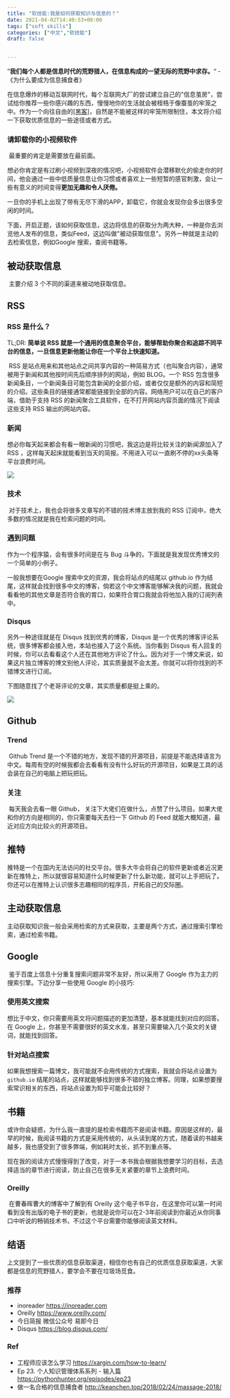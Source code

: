 ```yaml
---
title: "软技能:我是如何获取知识与信息的？"
date: 2021-04-02T14:40:53+08:00
tags: ["soft skills"]
categories: ["中文","软技能"]
draft: false


---
```


​      ”**我们每个人都是信息时代的荒野猎人，在信息构成的一望无际的荒野中求存。**“    -《为什么要成为信息捕食者》

​      在信息爆炸的移动互联网时代，每个互联网大厂的尝试建立自己的"信息茧房"，尝试给你推荐一些你感兴趣的东西，慢慢地你的生活就会被桎梏于像蚕茧的牢笼之中。作为一个向往自由的[[黑客]](https://blog.biezhi.me/2018/11/how-to-become-a-hacker.html#%E4%B8%BA%E4%BD%95%E4%BC%9A%E6%9C%89%E8%BF%99%E7%AF%87%E6%96%87%E6%A1%A3)，自然是不能被这样的牢笼所限制住，本文将介绍一下获取优质信息的一些途径或者方式。

### 请卸载你的小视频软件

​     最重要的肯定是需要放在最前面。

​     想必你肯定是有过刷小视频到深夜的情况吧，小视频软件会潜移默化的偷走你的时间，他会通过一些中低质量信息让你习惯或者喜欢上一些短暂的感官刺激，会让一些有意义的时间变得**更加无趣和令人厌倦。**

​ 一旦你的手机上出现了带有无尽下滑的APP，卸载它，你就会发现你会多出很多空闲的时间。

​    下面，开启正题，该如何获取信息，这边将信息的获取分为两大种，一种是你去浏览他人发布的信息，类似Feed，这边叫做"被动获取信息"。另外一种就是主动的去检索信息，例如Google 搜索，查阅书籍等。

## 被动获取信息

​     主要介绍 3 个不同的渠道来被动地获取信息。

## RSS

### RSS 是什么？

TL;DR: **简单说 RSS 就是一个通用的信息聚合平台，能够帮助你聚合和追踪不同平台的信息，一旦信息更新他能让你在一个平台上快速知道。**

​     RSS 是站点用来和其他站点之间共享内容的一种简易方式（也叫聚合内容），通常被用于新闻和其他按时间先后顺序排列的网站，例如 BLOG。一个 RSS 包含很多新闻条目，一个新闻条目可能包含新闻的全部介绍，或者仅仅是额外的内容和简短的介绍。这些条目的链接通常都能链接到全部的内容。网络用户可以在自己的客户端，借助于支持 RSS 的新闻聚合工具软件，在不打开网站内容页面的情况下阅读这些支持 RSS 输出的网站内容。

### 新闻

​     想必你每天起来都会有看一眼新闻的习惯吧，我这边是将比较关注的新闻源加入了 RSS ，这样每天起床就能看到当天的简报。不用进入可以一直刷不停的xx头条等平台浪费时间。


![](2022-05-04-22-28-40.png)

### 技术

​    对于技术上，我也会将很多文章写的不错的技术博主放到我的 RSS 订阅中，绝大多数的情况就是我在检索问题的时间。

### 遇到问题

   作为一个程序猿，会有很多时间是在与 Bug 斗争的，下面就是我发现优秀博文的一个简单的小例子。

   一般我想要在Google 搜索中文的资源，我会将站点的结尾以 github.io 作为结尾，这样就会找到很多中文的博客，倘若这个中文博客能够解决我的问题，我就会看看他的其他文章是否符合我的胃口，如果符合胃口我就会将他加入我的订阅列表中。

### Disqus

   另外一种途径就是在 Disqus 找到优秀的博客，Disqus 是一个优秀的博客评论系统，很多博客都会接入他，本站也接入了这个系统。当你看到 Disqus 有人回复的时候，你可以去看看这个人还在其他地方评论了什么。因为对于一个博文来说，如果这片独立博客的博文别他人评论，其实质量就不会太差。你就可以将你找到的不错博文进行订阅。

下图随意找了个老哥评论的文章，其实质量都是挺上乘的。

![](2022-05-04-22-29-11.png)

## Github

### Trend

​     Github Trend 是一个不错的地方，发现不错的开源项目，前提是不能选择语言为中文。每周有空的时候我都会去看看有没有什么好玩的开源项目，如果是工具的话会装在自己的电脑上把玩把玩。

### 关注

​     每天我会去看一眼 Github， 关注下大佬们在做什么，点赞了什么项目。如果大佬和你的方向是相同的，你只需要每天去扫一下 Github 的 Feed 就能大概知道，最近对应方向比较火的开源项目。

## 推特

​      推特是一个在国内无法访问的社交平台。很多大牛会将自己的软件更新或者近况更新在推特上，所以就很容易知道什么时候更新了什么新功能，就可以上手把玩了。你还可以在推特上认识很多志趣相同的程序员，开拓自己的交际圈。

## 主动获取信息

​     主动获取知识我一般会采用检索的方式来获取，主要是两个方式，通过搜索引擎检索，通过检索书籍。

## Google

​      鉴于百度上信息十分重复搜索问题非常不友好，所以采用了 Google 作为主力的搜索引擎。下边分享一些使用 Google 的小技巧:

### 使用英文搜索

​     想比于中文，你只需要用英文将问题描述的更加清楚，基本就能找到对应的回答。在 Google 上，你甚至不需要很好的英文水准，甚至只需要输入几个英文的关键词，就能找到回答。

### 针对站点搜索

​    如果我想搜索一篇博文，我可能就不会用传统的方式搜索，我就会将站点设置为 `github.io` 结尾的站点，这样就能够找到很多不错的独立博客。同理，如果想要搜索常识相关的东西，将站点设置为知乎可能会比较好？

## 书籍

​     或许你会疑惑，为什么我一直提的是检索书籍而不是阅读书籍。原因是这样的，最早的时候，我阅读书籍的方式是采用传统的，从头读到尾的方式，随着读的书越来越多，我也感受到了很多弊端，例如耗时太长，抓不到重点等。

   现在我的阅读方式慢慢得到了改变，对于一本书我会根据我想要学习的目标，去选择适当的章节进行阅读，防止自己在很多无关紧要的章节上浪费时间。

### Oreilly

​    在曹春晖曹大的博客中了解到有 Oreilly 这个电子书平台，在这里你可以第一时间看到没有出版的电子书的更新，也就是说你可以在2-3年前阅读到你最近从你同事口中听说的畅销技术书，不过这个平台需要你能够阅读英文材料。

## 结语

​    上文提到了一些优质的信息获取渠道，相信你也有自己的优质信息获取渠道，大家都是信息的荒野猎人，要学会不要在垃圾场觅食。

### 推荐

* inoreader   <https://inoreader.com>
* Oreilly   <https://www.oreilly.com/>
* 今日简报 微信公众号 易即今日
* Disqus  <https://blog.disqus.com/>

### Ref

* 工程师应该怎么学习 <https://xargin.com/how-to-learn/>
* Ep 23. 个人知识管理体系系列 - 输入篇 <https://pythonhunter.org/episodes/ep23>
* 做一名合格的信息捕食者 <http://keanchen.top/2018/02/24/massage-2018/>
